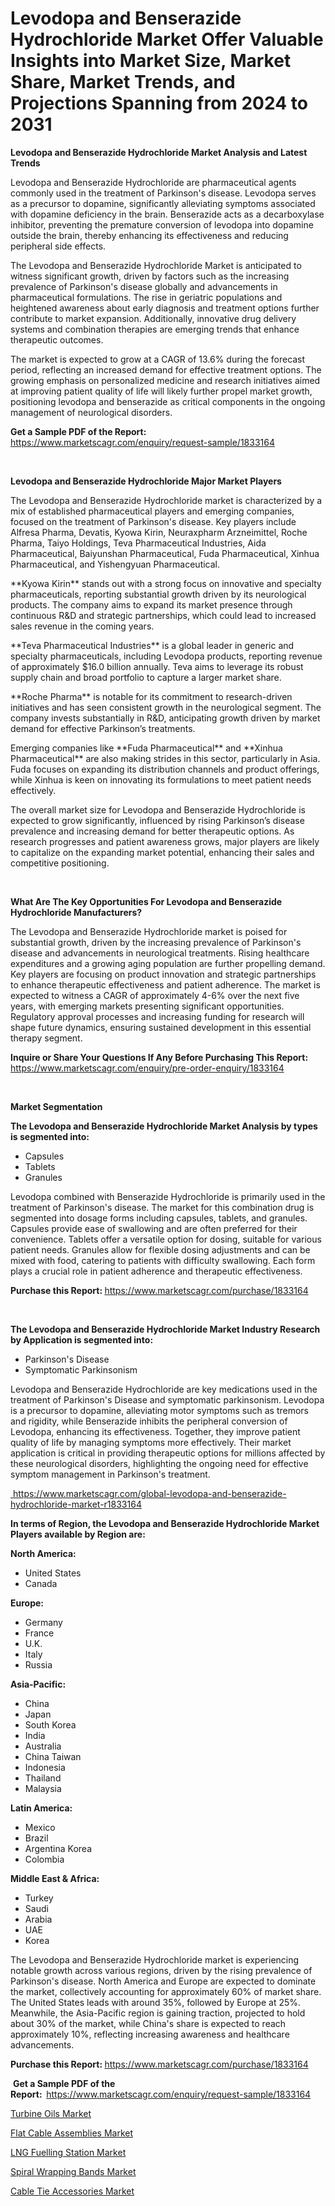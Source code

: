 <p><h1>Levodopa and Benserazide Hydrochloride Market Offer Valuable Insights into Market Size, Market Share, Market Trends, and Projections Spanning from 2024 to 2031</h1></p><p><strong>Levodopa and Benserazide Hydrochloride Market Analysis and Latest Trends</strong></p>
<p><p>Levodopa and Benserazide Hydrochloride are pharmaceutical agents commonly used in the treatment of Parkinson's disease. Levodopa serves as a precursor to dopamine, significantly alleviating symptoms associated with dopamine deficiency in the brain. Benserazide acts as a decarboxylase inhibitor, preventing the premature conversion of levodopa into dopamine outside the brain, thereby enhancing its effectiveness and reducing peripheral side effects.</p><p>The Levodopa and Benserazide Hydrochloride Market is anticipated to witness significant growth, driven by factors such as the increasing prevalence of Parkinson's disease globally and advancements in pharmaceutical formulations. The rise in geriatric populations and heightened awareness about early diagnosis and treatment options further contribute to market expansion. Additionally, innovative drug delivery systems and combination therapies are emerging trends that enhance therapeutic outcomes.</p><p>The market is expected to grow at a CAGR of 13.6% during the forecast period, reflecting an increased demand for effective treatment options. The growing emphasis on personalized medicine and research initiatives aimed at improving patient quality of life will likely further propel market growth, positioning levodopa and benserazide as critical components in the ongoing management of neurological disorders.</p></p>
<p><strong>Get a Sample PDF of the Report:&nbsp;</strong> <a href="https://www.marketscagr.com/enquiry/request-sample/1833164?utm_campaign=1436&utm_medium=2&utm_source=Github&utm_content=ia&utm_term=19102024&utm_id=levodopa-and-benserazide-hydrochloride">https://www.marketscagr.com/enquiry/request-sample/1833164</a></p>
<p>&nbsp;</p>
<p><strong>Levodopa and Benserazide Hydrochloride Major Market Players</strong></p>
<p><p>The Levodopa and Benserazide Hydrochloride market is characterized by a mix of established pharmaceutical players and emerging companies, focused on the treatment of Parkinson's disease. Key players include Alfresa Pharma, Devatis, Kyowa Kirin, Neuraxpharm Arzneimittel, Roche Pharma, Taiyo Holdings, Teva Pharmaceutical Industries, Aida Pharmaceutical, Baiyunshan Pharmaceutical, Fuda Pharmaceutical, Xinhua Pharmaceutical, and Yishengyuan Pharmaceutical.</p><p>**Kyowa Kirin** stands out with a strong focus on innovative and specialty pharmaceuticals, reporting substantial growth driven by its neurological products. The company aims to expand its market presence through continuous R&D and strategic partnerships, which could lead to increased sales revenue in the coming years.</p><p>**Teva Pharmaceutical Industries** is a global leader in generic and specialty pharmaceuticals, including Levodopa products, reporting revenue of approximately $16.0 billion annually. Teva aims to leverage its robust supply chain and broad portfolio to capture a larger market share.</p><p>**Roche Pharma** is notable for its commitment to research-driven initiatives and has seen consistent growth in the neurological segment. The company invests substantially in R&D, anticipating growth driven by market demand for effective Parkinson’s treatments.</p><p>Emerging companies like **Fuda Pharmaceutical** and **Xinhua Pharmaceutical** are also making strides in this sector, particularly in Asia. Fuda focuses on expanding its distribution channels and product offerings, while Xinhua is keen on innovating its formulations to meet patient needs effectively.</p><p>The overall market size for Levodopa and Benserazide Hydrochloride is expected to grow significantly, influenced by rising Parkinson’s disease prevalence and increasing demand for better therapeutic options. As research progresses and patient awareness grows, major players are likely to capitalize on the expanding market potential, enhancing their sales and competitive positioning.</p></p>
<p>&nbsp;</p>
<p><strong>What Are The Key Opportunities For Levodopa and Benserazide Hydrochloride Manufacturers?</strong></p>
<p><p>The Levodopa and Benserazide Hydrochloride market is poised for substantial growth, driven by the increasing prevalence of Parkinson's disease and advancements in neurological treatments. Rising healthcare expenditures and a growing aging population are further propelling demand. Key players are focusing on product innovation and strategic partnerships to enhance therapeutic effectiveness and patient adherence. The market is expected to witness a CAGR of approximately 4-6% over the next five years, with emerging markets presenting significant opportunities. Regulatory approval processes and increasing funding for research will shape future dynamics, ensuring sustained development in this essential therapy segment.</p></p>
<p><strong>Inquire or Share Your Questions If Any Before Purchasing This Report:</strong> <a href="https://www.marketscagr.com/enquiry/pre-order-enquiry/1833164?utm_campaign=1436&utm_medium=2&utm_source=Github&utm_content=ia&utm_term=19102024&utm_id=levodopa-and-benserazide-hydrochloride">https://www.marketscagr.com/enquiry/pre-order-enquiry/1833164</a></p>
<p>&nbsp;</p>
<p><strong>Market Segmentation</strong></p>
<p><strong>The Levodopa and Benserazide Hydrochloride Market Analysis by types is segmented into:</strong></p>
<p><ul><li>Capsules</li><li>Tablets</li><li>Granules</li></ul></p>
<p><p>Levodopa combined with Benserazide Hydrochloride is primarily used in the treatment of Parkinson's disease. The market for this combination drug is segmented into dosage forms including capsules, tablets, and granules. Capsules provide ease of swallowing and are often preferred for their convenience. Tablets offer a versatile option for dosing, suitable for various patient needs. Granules allow for flexible dosing adjustments and can be mixed with food, catering to patients with difficulty swallowing. Each form plays a crucial role in patient adherence and therapeutic effectiveness.</p></p>
<p><strong>Purchase this Report:&nbsp;</strong><a href="https://www.marketscagr.com/purchase/1833164?utm_campaign=1436&utm_medium=2&utm_source=Github&utm_content=ia&utm_term=19102024&utm_id=levodopa-and-benserazide-hydrochloride">https://www.marketscagr.com/purchase/1833164</a></p>
<p>&nbsp;</p>
<p><strong>The Levodopa and Benserazide Hydrochloride Market Industry Research by Application is segmented into:</strong></p>
<p><ul><li>Parkinson's Disease</li><li>Symptomatic Parkinsonism</li></ul></p>
<p><p>Levodopa and Benserazide Hydrochloride are key medications used in the treatment of Parkinson's Disease and symptomatic parkinsonism. Levodopa is a precursor to dopamine, alleviating motor symptoms such as tremors and rigidity, while Benserazide inhibits the peripheral conversion of Levodopa, enhancing its effectiveness. Together, they improve patient quality of life by managing symptoms more effectively. Their market application is critical in providing therapeutic options for millions affected by these neurological disorders, highlighting the ongoing need for effective symptom management in Parkinson's treatment.</p></p>
<p><a href="https://www.marketscagr.com/global-levodopa-and-benserazide-hydrochloride-market-r1833164?utm_campaign=1436&utm_medium=2&utm_source=Github&utm_content=ia&utm_term=19102024&utm_id=levodopa-and-benserazide-hydrochloride">&nbsp;https://www.marketscagr.com/global-levodopa-and-benserazide-hydrochloride-market-r1833164</a></p>
<p><strong>In terms of Region, the Levodopa and Benserazide Hydrochloride Market Players available by Region are:</strong></p>
<p>
    <p> <strong> North America: </strong>
        <ul>
            <li>United States</li>
            <li>Canada</li>
        </ul>
        </p> 
    <p> <strong> Europe: </strong>
        <ul>
            <li>Germany</li>
            <li>France</li>
            <li>U.K.</li>
            <li>Italy</li>
            <li>Russia</li>
        </ul>
        </p> 
    <p> <strong> Asia-Pacific: </strong>
        <ul>
            <li>China</li>
            <li>Japan</li>
            <li>South Korea</li>
            <li>India</li>
            <li>Australia</li>
            <li>China Taiwan</li>
            <li>Indonesia</li>
            <li>Thailand</li>
            <li>Malaysia</li>
        </ul>
        </p> 
    <p> <strong> Latin America: </strong>
        <ul>
            <li>Mexico</li>
            <li>Brazil</li>
            <li>Argentina Korea</li>
            <li>Colombia</li>
        </ul>
        </p> 
    <p> <strong> Middle East & Africa: </strong>
        <ul>
            <li>Turkey</li>
            <li>Saudi</li>
            <li>Arabia</li>
            <li>UAE</li>
            <li>Korea</li>
        </ul>
    </p>
    </p>
<p><p>The Levodopa and Benserazide Hydrochloride market is experiencing notable growth across various regions, driven by the rising prevalence of Parkinson's disease. North America and Europe are expected to dominate the market, collectively accounting for approximately 60% of market share. The United States leads with around 35%, followed by Europe at 25%. Meanwhile, the Asia-Pacific region is gaining traction, projected to hold about 30% of the market, while China's share is expected to reach approximately 10%, reflecting increasing awareness and healthcare advancements.</p></p>
<p><strong>Purchase this Report: </strong><a href="https://www.marketscagr.com/purchase/1833164?utm_campaign=1436&utm_medium=2&utm_source=Github&utm_content=ia&utm_term=19102024&utm_id=levodopa-and-benserazide-hydrochloride">https://www.marketscagr.com/purchase/1833164</a></p>
<p>&nbsp;<strong>Get a Sample PDF of the Report:&nbsp;&nbsp;</strong><a href="https://www.marketscagr.com/enquiry/request-sample/1833164?utm_campaign=1436&utm_medium=2&utm_source=Github&utm_content=ia&utm_term=19102024&utm_id=levodopa-and-benserazide-hydrochloride">https://www.marketscagr.com/enquiry/request-sample/1833164</a></p>
<p><strong></strong></p>
<p><p><a href="https://www.linkedin.com/pulse/turbine-oils-market-navigating-challenges-unlocking-potential-vcvdc?utm_campaign=1436&utm_medium=2&utm_source=Github&utm_content=ia&utm_term=19102024&utm_id=levodopa-and-benserazide-hydrochloride">Turbine Oils Market</a></p><p><a href="https://www.linkedin.com/pulse/top-trends-transforming-flat-cable-assemblies-market-2024-bxrdc?utm_campaign=1436&utm_medium=2&utm_source=Github&utm_content=ia&utm_term=19102024&utm_id=levodopa-and-benserazide-hydrochloride">Flat Cable Assemblies Market</a></p><p><a href="https://www.linkedin.com/pulse/market-insights-global-lng-fuelling-station-forecast-innovation-dl6xc?utm_campaign=1436&utm_medium=2&utm_source=Github&utm_content=ia&utm_term=19102024&utm_id=levodopa-and-benserazide-hydrochloride">LNG Fuelling Station Market</a></p><p><a href="https://www.linkedin.com/pulse/mapping-spiral-wrapping-bands-market-trends-challenges-breakthroughs-swkqc?utm_campaign=1436&utm_medium=2&utm_source=Github&utm_content=ia&utm_term=19102024&utm_id=levodopa-and-benserazide-hydrochloride">Spiral Wrapping Bands Market</a></p><p><a href="https://www.linkedin.com/pulse/cable-tie-accessories-market-research-report-exploring-size-itolc?utm_campaign=1436&utm_medium=2&utm_source=Github&utm_content=ia&utm_term=19102024&utm_id=levodopa-and-benserazide-hydrochloride">Cable Tie Accessories Market</a></p></p>